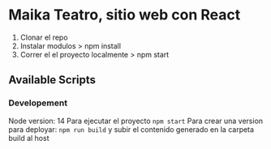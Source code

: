 # Maika Teatro, sitio web con React

1. Clonar el repo
2. Instalar modulos > npm install
3. Correr el el proyecto localmente > npm start


## Available Scripts

### Developement
Node version:  14
Para ejecutar el proyecto
`npm start`
Para crear una version para deployar:
`npm run build`
y subir el contenido generado en la carpeta build al host


